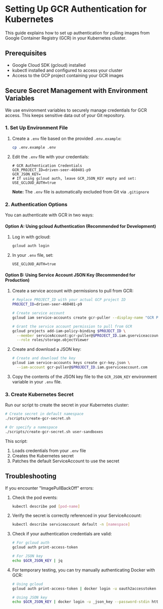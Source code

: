 # Setting Up GCR Authentication for Kubernetes

This guide explains how to set up authentication for pulling images from Google Container Registry (GCR) in your Kubernetes cluster.

## Prerequisites
- Google Cloud SDK (gcloud) installed
- kubectl installed and configured to access your cluster
- Access to the GCP project containing your GCR images

## Secure Secret Management with Environment Variables

We use environment variables to securely manage credentials for GCR access. This keeps sensitive data out of your Git repository.

### 1. Set Up Environment File

1. Create a `.env` file based on the provided `.env.example`:
   ```bash
   cp .env.example .env
   ```

2. Edit the `.env` file with your credentials:
   ```
   # GCR Authentication Credentials
   GCR_PROJECT_ID=driven-seer-460401-p9
   GCR_JSON_KEY=
   # If using gcloud auth, leave GCR_JSON_KEY empty and set:
   USE_GCLOUD_AUTH=true
   ```

   **Note:** The `.env` file is automatically excluded from Git via `.gitignore`

### 2. Authentication Options

You can authenticate with GCR in two ways:

#### Option A: Using gcloud Authentication (Recommended for Development)

1. Log in with gcloud:
   ```bash
   gcloud auth login
   ```

2. In your `.env` file, set:
   ```
   USE_GCLOUD_AUTH=true
   ```

#### Option B: Using Service Account JSON Key (Recommended for Production)

1. Create a service account with permissions to pull from GCR:
   ```bash
   # Replace PROJECT_ID with your actual GCP project ID
   PROJECT_ID=driven-seer-460401-p9

   # Create service account
   gcloud iam service-accounts create gcr-puller --display-name "GCR Pull Access"

   # Grant the service account permission to pull from GCR
   gcloud projects add-iam-policy-binding $PROJECT_ID \
     --member serviceAccount:gcr-puller@$PROJECT_ID.iam.gserviceaccount.com \
     --role roles/storage.objectViewer
   ```

2. Create and download a JSON key:
   ```bash
   # Create and download the key
   gcloud iam service-accounts keys create gcr-key.json \
     --iam-account gcr-puller@$PROJECT_ID.iam.gserviceaccount.com
   ```

3. Copy the contents of the JSON key file to the `GCR_JSON_KEY` environment variable in your `.env` file.

### 3. Create Kubernetes Secret

Run our script to create the secret in your Kubernetes cluster:

```bash
# Create secret in default namespace
./scripts/create-gcr-secret.sh

# Or specify a namespace
./scripts/create-gcr-secret.sh user-sandboxes
```

This script:
1. Loads credentials from your `.env` file
2. Creates the Kubernetes secret
3. Patches the default ServiceAccount to use the secret

## Troubleshooting

If you encounter "ImagePullBackOff" errors:

1. Check the pod events:
   ```bash
   kubectl describe pod [pod-name]
   ```

2. Verify the secret is correctly referenced in your ServiceAccount:
   ```bash
   kubectl describe serviceaccount default -n [namespace]
   ```

3. Check if your authentication credentials are valid:
   ```bash
   # For gcloud auth
   gcloud auth print-access-token

   # For JSON key
   echo $GCR_JSON_KEY | jq
   ```

4. For temporary testing, you can try manually authenticating Docker with GCR:
   ```bash
   # Using gcloud
   gcloud auth print-access-token | docker login -u oauth2accesstoken --password-stdin https://gcr.io

   # Using JSON key
   echo $GCR_JSON_KEY | docker login -u _json_key --password-stdin https://gcr.io
   ```